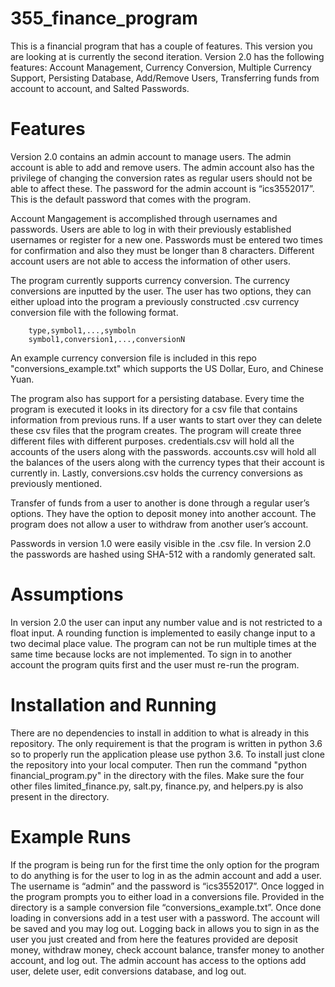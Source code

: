 # 355_finance_program

This is a financial program that has a couple of features. This version you are looking at is currently the second iteration. Version 2.0 has the following features: Account Management, Currency Conversion, Multiple Currency Support, Persisting Database, Add/Remove Users, Transferring funds from account to account, and Salted Passwords. 

# Features

Version 2.0 contains an admin account to manage users. The admin account is able to add and remove users. The admin account also has the privilege of changing the conversion rates as regular users should not be able to affect these. The password for the admin account is “ics3552017”. This is the default password that comes with the program.

Account Mangagement is accomplished through usernames and passwords. Users are able to log in with their previously established usernames or register for a new one. Passwords must be entered two times for confirmation and also they must be longer than 8 characters. Different account users are not able to access the information of other users.

The program currently supports currency conversion. The currency conversions are inputted by the user. The user has two options, they can either upload into the program a previously constructed .csv currency conversion file with the following format.

		type,symbol1,...,symboln
		symbol1,conversion1,...,conversionN

An example currency conversion file is included in this repo "conversions_example.txt" which supports the US Dollar, Euro, and Chinese Yuan.

The program also has support for a persisting database. Every time the program is executed it looks in its directory for a csv file that contains information from previous runs. If a user wants to start over they can delete these csv files that the program creates. The program will create three different files with different purposes. credentials.csv will hold all the accounts of the users along with the passwords. accounts.csv will hold all the balances of the users along with the currency types that their account is currently in. Lastly, conversions.csv holds the currency conversions as previously mentioned.

Transfer of funds from a user to another is done through a regular user’s options. They have the option to deposit money into another account. The program does not allow a user to withdraw from another user’s account. 

Passwords in version 1.0 were easily visible in the .csv file. In version 2.0 the passwords are hashed using SHA-512 with a randomly generated salt.

# Assumptions

In version 2.0 the user can input any number value and is not restricted to a float input. A rounding function is implemented to easily change input to a two decimal place value. The program can not be run multiple times at the same time because locks are not implemented. To sign in to another account the program quits first and the user must re-run the program.

# Installation and Running

There are no dependencies to install in addition to what is already in this repository. The only requirement is that the program is written in python 3.6 so to properly run the application please use python 3.6. To install just clone the repository into your local computer. Then run the command "python financial_program.py" in the directory with the files. Make sure the four other files limited_finance.py, salt.py, finance.py, and helpers.py is also present in the directory.

# Example Runs

If the program is being run for the first time the only option for the program to do anything is for the user to log in as the admin account and add a user. The username is “admin” and the password is “ics3552017”. Once logged in the program prompts you to either load in a conversions file. Provided in the directory is a sample conversion file “conversions_example.txt”. Once done loading in conversions add in a test user with a password. The account will be saved and you may log out. Logging back in allows you to sign in as the user you just created and from here the features provided are deposit money, withdraw money, check account balance, transfer money to another account, and log out. The admin account has access to the options add user, delete user, edit conversions database, and log out.
